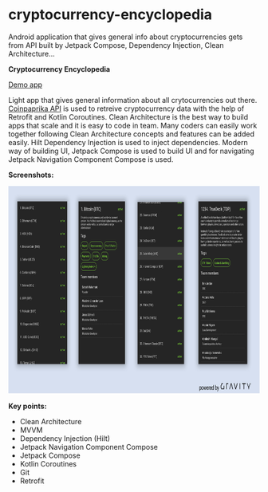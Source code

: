 # cryptocurrency-encyclopedia
Android application that gives general info about cryptocurrencies gets from API built by Jetpack Compose, Dependency Injection, Clean Architecture...

**Cryptocurrency Encyclopedia**

<a href="https://github.com/raheemadamboev/cryptocurrency-encyclopedia/blob/master/app-debug.apk">Demo app</a>

Light app that gives general information about all crytocurrencies out there. <a href="https://api.coinpaprika.com/">Coinpaprika API</a> is used to retreive cryptocurrency data with the help of Retrofit and Kotlin Coroutines. Clean Architecture is the best way to build apps that scale and it is easy to code in team. Many coders can easily work together following Clean Architecture concepts and features can be added easily. Hilt Dependency Injection is used to inject dependencies. Modern way of building UI, Jetpack Compose is used to build UI and for navigating Jetpack Navigation Component Compose is used.

**Screenshots:**

<img src="https://github.com/raheemadamboev/cryptocurrency-encyclopedia/blob/master/Cryptocurrency%20Encyclopedia.jpg" alt="Italian Trulli" width="869" height="416">

**Key points:**

- Clean Architecture
- MVVM
- Dependency Injection (Hilt)
- Jetpack Navigation Component Compose
- Jetpack Compose
- Kotlin Coroutines
- Git
- Retrofit
